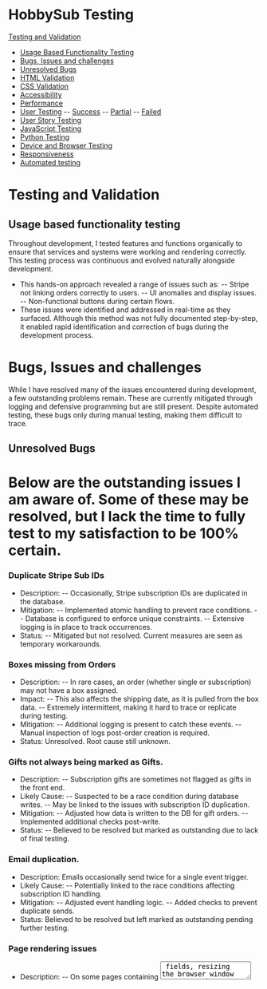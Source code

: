 # **HobbySub Testing**
 
[Testing and Validation](#testing-and-validation)
 
 - [Usage Based Functionality Testing](#usage-based-functionality-testing)
 - [Bugs, Issues and challenges](#Bugs-issues-and-challenges) 
 - [Unresolved Bugs](#unresolved-bugs)
 - [HTML Validation](#html-validation)
 - [CSS Validation](#css-validation)
 - [Accessibility](#accessibility)
 - [Performance](#lighthouse-performance-testing)
 - [User Testing](#user-testing)
 -- [Success](#success)
 -- [Partial](#partial)
 -- [Failed](#failed)
 - [User Story Testing](#user-story-testing)
 - [JavaScript Testing](#javascript-testing)
 - [Python Testing](#python-testing)
 - [Device and Browser Testing](#device-and-browser-testing)
 - [Responsiveness](#responsiveness)
 - [Automated testing](#automated-testing)
 
# Testing and Validation
 
## Usage based functionality testing

Throughout development, I tested features and functions organically to ensure that services and systems were working and rendering correctly. This testing process was continuous and evolved naturally alongside development.
- This hands-on approach revealed a range of issues such as:
-- Stripe not linking orders correctly to users.
-- UI anomalies and display issues.
-- Non-functional buttons during certain flows.
- These issues were identified and addressed in real-time as they surfaced.
Although this method was not fully documented step-by-step, it enabled rapid identification and correction of bugs during the development process.

# Bugs, Issues and challenges 
While I have resolved many of the issues encountered during development, a few outstanding problems remain. These are currently mitigated through logging and defensive programming but are still present. Despite automated testing, these bugs only during manual testing, making them difficult to trace.

## Unresolved Bugs 
Below are the outstanding issues I am aware of. Some of these may be resolved, but I lack the time to fully test to my satisfaction to be 100% certain. 
=
### Duplicate Stripe Sub IDs
- Description: 
-- Occasionally, Stripe subscription IDs are duplicated in the database.
- Mitigation:
-- Implemented atomic handling to prevent race conditions.
-- Database is configured to enforce unique constraints.
-- Extensive logging is in place to track occurrences.
- Status: 
-- Mitigated but not resolved. Current measures are seen as temporary workarounds.

### Boxes missing from Orders 
- Description:
-- In rare cases, an order (whether single or subscription) may not have a box assigned.
- Impact:
-- This also affects the shipping date, as it is pulled from the box data.
-- Extremely intermittent, making it hard to trace or replicate during testing.
- Mitigation:
-- Additional logging is present to catch these events.
-- Manual inspection of logs post-order creation is required.
- Status: Unresolved. Root cause still unknown.

### Gifts not always being marked as Gifts. 
- Description: 
-- Subscription gifts are sometimes not flagged as gifts in the front end.
- Likely Cause:
-- Suspected to be a race condition during database writes.
-- May be linked to the issues with subscription ID duplication.
- Mitigation:
-- Adjusted how data is written to the DB for gift orders.
-- Implemented additional checks post-write.
- Status: 
-- Believed to be resolved but marked as outstanding due to lack of final testing.

### Email duplication. 
- Description: Emails occasionally send twice for a single event trigger.
- Likely Cause:
-- Potentially linked to the race conditions affecting subscription ID handling.
- Mitigation:
-- Adjusted event handling logic.
-- Added checks to prevent duplicate sends.
- Status: Believed to be resolved but left marked as outstanding pending further testing.

### Page rendering issues
- Description:
-- On some pages containing <textarea> fields, resizing the browser window can cause the content to visually compress or wrap incorrectly. I have specifically seen this on the Add/Edit Box and Add/Edit Products pages, since they're fundamentally the same underlying form.  
- Likely Cause:
-- Interaction between MaterializeCSS’s layout model and how certain browsers recalculate textarea dimensions during dynamic resizing. May also relate to how unbroken content is handled during flex/grid reflow.
- Mitigation:
-- Isolated the issue to a specific block of HTML.
-- Applied multiple responsive CSS overrides (width, box-sizing, overflow-wrap) — these were later removed as they did not resolve the underlying issue and caused side effects, particularly with the admin dropdown menu.        Removed Materialize’s textareaAutoResize() to avoid conflicting JS behaviour.
- Status:
-- Unresolved. Non-blocking and cosmetic only. A full fix was deprioritised due to time constraints. Reloading the page resolves the issue consistently. No impact on usability or form submission.

### Toasts for updating box contents showing 0
- Description:
-- When assigning orphaned products to a box via the box_products.html page, the form posts successfully, but no checkbox data (product_ids) is received in request.POST.
--- Observed Behavior:
---- The checkboxes render correctly and allow selection.
---- Submitting the form (via the “Assign to Box” button) redirects as expected.
---- However, the server logs consistently show:
        ```
        request.POST.getlist('product_ids') == []
        ```
--- Resulting message:
---- "0 products successfully added to 'BoxName'."
    
- Expected Behavior:
-- Checkboxes for selected orphaned products should be submitted as product_ids in the POST data, and the selected products should be reassigned to the specified box.
--- Confirmed Factors:
---- HTML inputs are correctly named: <input type="checkbox" name="product_ids" value="{{ product.id }}">.
---- CSRF token is present and accepted.
---- No errors or warnings in the browser console.
---- JS disables the submit button on form submission for UX, but this should not block form data unless it fires too early.
- Next Steps / Logging:
-- Issue remains unresolved. No workaround has been applied yet. Will revisit this after higher-priority tasks or consider commenting out the form submit button disable temporarily for confirmation testing.

## Refactoring and DRY 
Throughout development, I attempted to adhere to DRY (Don't Repeat Yourself) principles wherever possible, aiming to minimise code duplication and improve maintainability. Sadly, in a it of a rush to clean up the front end towards the end of the project things got a bit out of hand with the CSS file. This is something that I plan to revisit and clean up in the future. 

### Template Reuse
The front-end leverages a modular design, with reusable templates for common elements and page structures.
- Purchase Flows: Both Buy for Myself and Gift Purchase use shared templates, only differing where necessary for specific logic.
- Address Management: Adding, editing, and managing addresses all use the same form template with conditional rendering.
- Modals: Password protection and confirmation modals are standardised across different views, reducing redundancy.
- Various other functions and pages however do have DRY methodology in mind, with a lot of the front end re-using the same templates where possible. 
 
### Backend Structure and Refactoring Needs
During development, I created stripe_handlers.py as a way to break up growing logic blocks into more manageable pieces.
- This file currently handles the bulk of Stripe integration logic, particularly the handle_checkout_session_completed function.
- Known Issue:
-- This function now makes up around two-thirds of the entire file, and is a primary candidate for refactoring.
-- Its complexity grew during the investigation and debugging of issues like race conditions and duplicate IDs.

I acknowledge that further refactoring is required, particularly for:
- Breaking out smaller logic components to streamline handle_checkout_session_completed.
- Improving readability and debugging efficiency by separating concerns into distinct methods.
- Aligning with SRP (Single Responsibility Principle) to make future maintenance easier.

Despite this, many other parts of the application were developed with DRY principles firmly in mind. The structure is designed to be modular and efficient, even if a few key areas still need rework.


## Debounce Implementation for Form Submission
To attempt to address the issue of duplicate Stripe Subscription IDs, I implemented a site-wide debounce mechanism on all forms.

- Purpose of Debounce
-- Prevent Double Submissions: If a button is clicked multiple times in quick succession, debounce logic prevents the form from submitting multiple times.
-- Reduce Duplicate Database Writes: This is particularly important for Stripe subscriptions, where race conditions can lead to multiple subscription IDs being generated.

- Outcome
-- While the debounce did reduce the chances of form duplication, it did not completely resolve the Stripe subscription ID issue.
-- Despite this, I chose to retain the debounce functionality because:
--- It did improve stability across form submissions.
--- It prevented other forms from experiencing double entries, which was a sporadic issue before debounce was applied.

This was part of a wider effort to control input behaviour across the platform, and while not a full solution, it represented a step toward greater stability and control.

## Validation
All validation and accessibility testing was carried out manually using browser-based tools and validator services. Due to the nature of Django-based dynamic rendering and user-specific content behind authentication gates, most testing was done by viewing the rendered page source and manually validating the output.

### Tool Usage Balance:
Lighthouse testing was conducted across a wide range of pages and received the most focus, as it provided actionable feedback on performance, accessibility, and SEO in one go.

WAVE and W3C HTML validation were used more selectively — primarily on form-heavy or complex pages to confirm structure and accessibility. This approach was intentional due to time constraints and the dynamic nature of Django-rendered pages.

The aim was to ensure all core flows were tested with at least one tool, and all major layout or interaction patterns were covered. Not every page was tested with every tool, but representative samples were chosen to surface recurring issues, particularly since there was a lot of re-use of HTML and over multiple pages. 

### HTML Validation
Raw HTML was validated using the [W3C Markup Validation Service](https://validator.w3.org/). As Django renders pages dynamically and includes authenticated content, page source HTML was copied and pasted directly into the tool for validation.
- Critical issues (e.g., malformed elements, missing attributes) were corrected immediately.
- Warning/Minor or cosmetic issues (e.g., redundant attributes or non-breaking semantic tags) were noted but deferred to a future development cycle due to time constraints. Since the HTML included the contents of base.html, some of the warnings appear over all pages, since this is a common page throughout the site. 

The results of this are below. 

<details>
<summary>Index Page</summary>
  <img src="docs/testing/w3schools/index.png">
</details>
<br>

<details>
<summary>Registration Page</summary>
  <img src="docs/testing/w3schools/register.png">
</details>
<br>

<details>
<summary>Login Page</summary>
  <img src="docs/testing/w3schools/login.png">
</details>
<br>


<details>
<summary>Past Boxes Page</summary>
  <img src="docs/testing/w3schools/past-boxes.png">
</details>
<br>


<details>
<summary>Past Box Contents Page</summary>
  <img src="docs/testing/w3schools/past-box-content.png">
</details>
<br>

<details>
<summary>Purchase Selection Page</summary>
  <img src="docs/testing/w3schools/purchase-select.png">
</details>
<br>

<details>
<summary>Address Selection Page</summary>
  <img src="docs/testing/w3schools/order-address-select.png">
</details>
<br>

<details>
<summary>Order Cancel Page</summary>
  <img src="docs/testing/w3schools/order-cancel.png">
</details>
<br>

<details>
<summary>Order Complete Page</summary>
  <img src="docs/testing/w3schools/order-complete.png">
</details>
<br>

<details>
<summary>Gift Message Page</summary>
  <img src="docs/testing/w3schools/gift-message.png">
</details>
<br>

<details>
<summary>My Account Page</summary>
  <img src="docs/testing/w3schools/account-page.png">
</details>
<br>

<details>
<summary>Account Password Change</summary>
  <img src="docs/testing/w3schools/account-password.png">
</details>
<br>

<details>
<summary>Account Edit Page</summary>
  <img src="docs/testing/w3schools/account-edit.png">
</details>
<br>

<details>
<summary>Account Orders Page</summary>
  <img src="docs/testing/w3schools/account-orders.png">
</details>
<br>

<details>
<summary>Box Admin Page</summary>
  <img src="docs/testing/w3schools/box-admin.png">
</details>
<br>

<details>
<summary>Box Admin Editor Page</summary>
  <img src="docs/testing/w3schools/box-edit.png">
</details>
<br>

<details>
<summary>Box Admin Product Page</summary>
  <img src="docs/testing/w3schools/box-products.png">
</details>
<br>

<details>
<summary>Box Admin Product Editor Page</summary>
  <img src="docs/testing/w3schools/box-product-editor.png">
</details>
<br>

<details>
<summary>Box Admin Assign Products Page</summary>
  <img src="docs/testing/w3schools/box-assign-products.png">
</details>
<br>

<details>
<summary>Box Admin Remove Product Page</summary>
  <img src="docs/testing/w3schools/box-remove-product.png">
</details>
<br>

<details>
<summary>User Admin Page</summary>
  <img src="docs/testing/w3schools/user-admin.png">
</details>
<br>

<details>
<summary>User Admin Edit Page</summary>
  <img src="docs/testing/w3schools/user-edit.png">
</details>
<br>

<details>
<summary>User Admin Orders Page</summary>
  <img src="docs/testing/w3schools/user-orders.png">
</details>
<br>

### CSS Validation
The CSS was validated using the [W3C CSS Validation Service](https://jigsaw.w3.org/css-validator/). This included checking the main stylesheet and any custom overrides.
- No CSS syntax issues were found with my own CSS. 
- External CSS such as that provided by Materialize did have a few errors. 

<details>
<summary>CSS Results</summary>
  <img src="docs/testing/w3schools/css.png">
</details>
<br>

### Accessibility
Accessibility was assessed using the WAVE Chrome plugin, which checks for WCAG compliance and general usability for assistive technologies.
- Some form labels have contrast ratios below optimal thresholds, which could impact visibility for users with visual impairments. These are noted for revision in a future UI pass. 

<details>
<summary>Index Page</summary>
  <img src="docs/testing/wave/index.png">
</details>
<br>
 
<details>
<summary>Past Boxes Page</summary>
  <img src="docs/testing/wave/pastboxes.png">
</details>
<br>

<details>
<summary>Past Box Items Page</summary>
  <img src="docs/testing/wave/pastboxitems.png">
</details>
<br>

<details>
<summary>Purchase Selection Page</summary>
  <img src="docs/testing/wave/order-choose-box.png">
</details>
<br>

<details>
<summary>Purchase Choose Address Page</summary>
  <img src="docs/testing/wave/order-choose-address.png">
</details>
<br>

<details>
<summary>Purchase Gift Message Page</summary>
  <img src="docs/testing/wave/order-gift-message.png">
</details>
<br>

<details>
<summary>Account Page</summary>
  <img src="docs/testing/wave/account.png">
</details>
<br>

<details>
<summary>Account Edit Page</summary>
  <img src="docs/testing/wave/account-edit.png">
</details>
<br>

<details>
<summary>Account Password Change Page</summary>
  <img src="docs/testing/wave/password-form.png">
</details>
<br>

<details>
<summary>Account Order History Page</summary>
  <img src="docs/testing/wave/account-order-history.png">
</details>
<br>

<details>
<summary>Account Edit Address</summary>
  <img src="docs/testing/wave/edit-address.png">
</details>
<br>

<details>
<summary>Box Admin Page</summary>
  <img src="docs/testing/wave/box-manager.png">
</details>
<br>

<details>
<summary>Box Admin Add Box Page</summary>
  <img src="docs/testing/wave/add-box.png">
</details>
<br>

<details>
<summary>Box Admin Edit Box Page</summary>
  <img src="docs/testing/wave/edit-box.png">
</details>
<br>

<details>
<summary>Box Admin Box Contents Page</summary>
  <img src="docs/testing/wave/box-contents.png">
</details>
<br>

<details>
<summary>Box Admin Edit Product</summary>
  <img src="docs/testing/wave/edit-product.png">
</details>
<br>

<details>
<summary>Box Admin Reassign Products</summary>
  <img src="docs/testing/wave/reassign-products.png">
</details>
<br>

<details>
<summary>Box Admin Remove Product</summary>
  <img src="docs/testing/wave/remove-product.png">
</details>
<br>

<details>
<summary>User Manager</summary>
  <img src="docs/testing/wave/user-manager.png">
</details>
<br>

<details>
<summary>User Order History</summary>
  <img src="docs/testing/wave/user-orders.png">
</details>
<br>

### Lighthouse Performance Testing
Performance and accessibility were further assessed using Lighthouse in Chrome DevTools.
- Each page was tested for performance, accessibility, best practices, and SEO.
- Focus was placed primarily on performance scores, given the heavy use of images and Stripe integrations.
- Results varied slightly by page — this is expected due to dynamic content and external dependencies (e.g., Stripe, Cloudinary).


#### Logged Out

<details> 
<summary>Index Page (Logged Out)</summary> 
    <img src="docs/testing/lighthouse/index-loggedout.png"> 
</details> 
<br> 

<details> 
<summary>About Page (Logged Out)</summary> 
    <img src="docs/testing/lighthouse/about-loggedout.png"> 
</details> 
<br> 

<details> 
<summary>Register Page</summary> 
    <img src="docs/testing/lighthouse/register.png"> 
</details> 
<br> 

<details> 
<summary>Login Page</summary> 
    <img src="docs/testing/lighthouse/login.png"> 
</details> 
<br> 

<details> 
<summary>Past Boxes Page (Logged Out)</summary> 
    <img src="docs/testing/lighthouse/pastboxes-loggedout.png"> 
</details> 
<br> 

<details> 
<summary>Past Box Contents Page (Logged Out)</summary> 
    <img src="docs/testing/lighthouse/pastboxes-content-loggedout.png"> 
</details> 
<br>

#### Logged In

<details> 
<summary>Index Page (Logged In)</summary> 
    <img src="docs/testing/lighthouse/index-loggedin.png"> 
</details> 
<br> 

<details> 
<summary>About Page (Logged In)</summary> 
    <img src="docs/testing/lighthouse/about-loggedin.png"> 
</details> 
<br> 

<details> 
<summary>Past Boxes Page (Logged In)</summary> 
    <img src="docs/testing/lighthouse/pastboxes-loggedin.png"> 
</details> 
<br> 

<details> 
<summary>Past Box Contents Page (Logged In)</summary> 
    <img src="docs/testing/lighthouse/pastboxes-content-loggedin.png"> 
</details> 
<br> 

<details> 
<summary>Self Plan Selection Page</summary> 
    <img src="docs/testing/lighthouse/selfplan-loggedin.png"> 
</details> 
<br> 

<details> 
<summary>Self Plan - Address Selection</summary> 
    <img src="docs/testing/lighthouse/selfplan-address-loggedin.png"> 
</details> 
<br>

<details> 
<summary>Gift Purchase Page</summary> 
    <img src="docs/testing/lighthouse/giftpurchase-loggedin.png"> 
</details> 
<br> 

<details> 
<summary>Gift Purchase - Shipping Page</summary> 
    <img src="docs/testing/lighthouse/giftpurchase-shipping.png"> 
</details> 
<br> 

<details> 
<summary>Gift Message Page</summary> 
    <img src="docs/testing/lighthouse/gift-message.png"> 
</details> 
<br> 

<details> 
<summary>Cancelled Order Page</summary> 
    <img src="docs/testing/lighthouse/cancelledorder.png"> 
</details> 
<br> 

<details> 
<summary>Successful Order Page</summary> 
    <img src="docs/testing/lighthouse/successfulorder.png"> 
</details> 
<br> 

<details> 
<summary>Account Page</summary> 
    <img src="docs/testing/lighthouse/account-loggedin.png"> 
</details> 
<br> 

<details> 
<summary>Order History Page</summary> 
    <img src="docs/testing/lighthouse/account-orderhistory.png"> 
</details> 
<br> 

<details> 
<summary>Address Form Page</summary> 
    <img src="docs/testing/lighthouse/addressform.png"> 
</details> 
<br> 

<details> 
<summary>Edit Account Page</summary> 
    <img src="docs/testing/lighthouse/editaccount.png"> 
</details> 
<br> 

<details> 
<summary>Password Reset - Form Page</summary> 
    <img src="docs/testing/lighthouse/passwordreset-form.png"> 
</details> 
<br> 

<details> 
<summary>Password Reset - Email Sent Page</summary> 
    <img src="docs/testing/lighthouse/passwordresetemail.png"> 
</details> 
<br> 

<details> 
<summary>Password Reset - Confirm Email Page</summary> 
    <img src="docs/testing/lighthouse/passwordresetemailconfirm.png"> 
</details> 
<br>

<details> 
<summary>Password Reset - Complete Page</summary> 
    <img src="docs/testing/lighthouse/passwordresetemailcomplete.png"> 
</details> 
<br> 

<details> 
<summary>Box Admin Add Box Page</summary> 
    <img src="docs/testing/lighthouse/addbox.png"> 
</details> 
<br> 

<details> 
<summary>Box Admin Edit Box Page</summary> 
    <img src="docs/testing/lighthouse/editbox.png"> 
</details> 
<br> 

<details> 
<summary>Box Admin Add Product Page</summary> 
    <img src="docs/testing/lighthouse/addproduct.png"> 
</details>
<br> 

<details> 
<summary>Box Admin Edit Product Page</summary> 
    <img src="docs/testing/lighthouse/editproduct.png"> 
</details> 
<br> 

<details> 
<summary>Box Admin Assign Product to Box Page</summary> 
    <img src="docs/testing/lighthouse/assignproduct.png"> 
</details> 
<br> 

<details> 
<summary>Box Admin Box Contents Page</summary> 
    <img src="docs/testing/lighthouse/boxcontents.png"> 
</details> 
<br> 

<details> 
<summary>Box Admin Page</summary> 
    <img src="docs/testing/lighthouse/boxmanager.png"> 
</details> 
<br> 

<details> 
<summary>User Admin Page</summary> 
    <img src="docs/testing/lighthouse/useradmin.png"> 
</details> 
<br>

<details> 
<summary>Edit User Admin Page</summary> 
    <img src="docs/testing/lighthouse/edituseradmin.png"> 
</details> 
<br> 

<details> 
<summary>User Order Admin Page</summary> 
    <img src="docs/testing/lighthouse/userorderadmin.png"> 
</details> 
<br> 

<details> 
<summary>Error Page</summary> 
    <img src="docs/testing/lighthouse/errorpage.png"> 
</details> 
<br>


### User Testing
 
#### User Story Testing
Each user story was tested and categorised as either:
- Success – Fully meets the criteria
- Partial Success – Some elements met, but not all
- Failed – Does not meet the expected outcome
A full breakdown is provided below.## Successes 

| **User Story**                                                                                       | **Notes** |
|------------------------------------------------------------------------------------------------------|----------|
| As a user, I want to register and log in securely so I can access my account and manage my subscriptions. | Met – user data is handled by Django's auth system; passwords are hashed; users can register and log in. |
| As a logged-in user, I want to view and update my profile details (like shipping address or email). | Met – there is an account page allowing users to update email, password, and username, as well as add, remove, and edit addresses. |
| As a logged-in user, I want to access only my own data, not see admin pages or other users' info. | Met – all data access is scoped per user; admin pages require staff status to access. |
| As an admin, I want to restrict access to admin features like box creation and order management. | Met – admin-only features are protected by access control and restricted routes. |
| As a user, I want to have options for frequency of payment plans, including its price and shipping schedule. | Met – users can select from multiple subscription durations at different prices, with monthly box shipments. |
| As an admin, I want to create, edit, and remove box offerings to control what's available. | Met – admins can add, edit, and remove boxes, and manage box contents from within the admin dashboard. |
| As a user, I want to subscribe to a box for myself or gift it to someone else. | Met – users can follow either the self-purchase or gift flow using DRY-based functions and shared templates. |
| As a user, I want to see upcoming shipping dates for my subscription boxes. | Met – shipping dates are shown across the site and in the user's order history. |
| As a user, I want to securely check out and save my payment details for recurring billing. | Met – Stripe handles all payment processing; sensitive data is not stored on-site. |
| As a user, I want to see my order history so I can track previous deliveries. | Met – full order history is available per user on their account page. |
| As a user, I want to receive confirmation emails for successful orders and renewals. | Met – emails are sent on order confirmation and subscription renewal events. |
| As an admin, I want to view all orders, linked subscriptions, and user details for support or fulfillment. | Met – admins can view user orders, payment states, shipping addresses, and link directly to related Stripe records. |
| As a user, I want the site to be easy to navigate, even on mobile, so I can find what I need quickly. | Met – the site uses a simple, responsive layout with clearly placed features. |
| As a user, I want clear feedback when I complete actions (e.g., subscribing, pausing, paying). | Met – toast messages provide feedback for user and admin actions. |
| As a user, I want the site to support screen readers and keyboard navigation for accessibility. | Partial – WAVE testing identified some contrast issues and missing labels. Critical problems were fixed, but some form label contrast issues remain. |
| As an admin, I want to manage boxes, subscriptions, and orders via a secure dashboard. | Met – admins have access to a secure custom dashboard for managing users, boxes, products, and orders. |


#### Partial

| **User Story**                                                                                       |  **Notes**  |
| **User Story**                                                                                       | **Notes** |
|------------------------------------------------------------------------------------------------------|----------|
| As a user, I want to pause or cancel my subscription at any time. | Partially met – subscriptions can be cancelled, but the ability to pause a subscription has not been implemented. |
| As a user, I want to choose or update the shipping address for each subscription. | Partially met – users can add, edit, and remove addresses, but cannot change the address on an active subscription once created. |
| As a user, I want to see confirmation of successful or failed payments. | Partially met – payment success/failure is tracked via Stripe and displayed in user/admin views, but this has not been fully tested. |
| As a user, I want to update my payment method if my card changes. | Partially met – this should be possible via Stripe’s customer portal, but has not been fully tested in this project. |
| As a user, I want the site to support screen readers and keyboard navigation for accessibility. | Partially met – tab-based navigation has been tested, and ARIA/accessibility tags were used where possible, but screen reader testing has not been performed. |


#### Failed to meet

| **User Story**                                                                                       |  **Notes**  |
| **User Story**                                                                                       | **Notes** |
|------------------------------------------------------------------------------------------------------|----------|
| As a user, I want to browse available subscription boxes so I can choose one that suits me or someone else. | Not met – the site currently offers only a single subscription box option. |
| As a user, I want to view payment details associated with past orders (e.g., card type, last 4 digits). | Not met – this was planned but was not implemented due to time constraints. |


### JavaScript Testing
JavaScript code was tested using [JSHint](https://jshint.com/). No critical issues were identified during testing. Minor warnings were reviewed and addressed where relevant. Full results are included below.

The JSHint report showed one compatibility warning related to optional chaining, which requires ES11 support. Since modern browsers fully support this, no changes were made. Two undefined variables (M and GLOBALS) were also flagged, but these are contextually valid within the local script scope and not runtime errors. Cyclomatic complexity and function size metrics were noted but did not indicate maintainability concerns.

<details> 
<summary>JSHint Test Results</summary> 
    <img src="docs/testing/jshint.png"> 
</details> 
<br>

### Python Testing
Python code was validated using the Code Institute-provided [PEP8 Compliance Checker](https://pep8ci.herokuapp.com/). All key files were tested, and any critical style or formatting issues were resolved. Minor whitespace or stylistic warnings were reviewed but de-prioritised due to time constraints.

 ### Device and Browser Testing
The site was tested across multiple platforms and screen sizes:
- Tools used: Chrome DevTools (responsive mode), and physical devices
- Devices tested on:
-- Personal Laptop (Mac OS 15.5)
-- Desktop PC with ultrawide monitor
-- Apple iPhone 15 Pro Max
-- Apple iPad Pro 13
- Browsers tested:
-- Google Chrome (primary)
-- Firefox (brief compatibility check)
-- Edge (brief compatibility check)
-- Safari (brief compatibility check)

No critical compatibility issues were found during testing.

### Responsiveness
Responsiveness was tested both locally and on the deployed Heroku version using Chrome DevTools and real device testing. Most pages adapt fluidly across a wide range of screen sizes, maintaining usability and layout integrity.

The only known exception involves the Box Create/Edit and Box Product Create/Edit pages. On window resize (especially below 992px width), the layout can become compressed or misaligned. However, this resolves on page refresh. This issue is documented in the Known Bugs section and will be addressed in a future development cycle.
 
### Automated testing
Automated testing was implemented to identify and isolate issues as they arose during development. This allowed for more efficient debugging and provided confidence that new features did not introduce regressions.

#### Running the Tests:
To execute the test suite, the following command is used:
  ```
$ pytest --ds=hobbyhub.settings -v --color=yes

  ```
 
  ```
  ==================================================== test session starts =====================================================
  platform win32 -- Python 3.12.3, pytest-8.3.5, pluggy-1.6.0 -- C:\Users\darre\Code\HobbySub\venv\Scripts\python.exe
  cachedir: .pytest_cache
  django: version: 4.2.20, settings: hobbyhub.settings (from option)
  rootdir: C:\Users\darre\Code\HobbySub
  plugins: django-4.11.1
  collected 65 items                                                                                                            

  boxes/tests/test_boxes.py::TestPastBoxesView::test_past_boxes_view_success PASSED                                        [  1%]
  boxes/tests/test_boxes.py::TestPastBoxesView::test_past_boxes_view_no_archived_boxes PASSED                              [  3%]
  boxes/tests/test_boxes.py::TestBoxDetailView::test_box_detail_view_success PASSED                                        [  4%]
  boxes/tests/test_boxes.py::TestBoxDetailView::test_box_detail_view_not_found PASSED                                      [  6%]
  dashboard/tests/test_dashboard.py::test_box_form_missing_fields PASSED                                                   [  7%]
  dashboard/tests/test_dashboard.py::test_box_form_invalid_date PASSED                                                     [  9%]
  dashboard/tests/test_dashboard.py::test_box_form_valid_creation PASSED                                                   [ 10%]
  dashboard/tests/test_dashboard.py::test_box_form_auto_archive PASSED                                                     [ 12%]
  dashboard/tests/test_dashboard.py::test_box_form_editing PASSED                                                          [ 13%]
  dashboard/tests/test_dashboard.py::test_box_form_invalid_file PASSED                                                     [ 15%]
  dashboard/tests/test_dashboard.py::test_create_box PASSED                                                                [ 16%]
  dashboard/tests/test_dashboard.py::test_edit_box_image_update PASSED                                                     [ 18%]
  dashboard/tests/test_dashboard.py::test_edit_box_date_forward PASSED                                                     [ 20%]
  dashboard/tests/test_dashboard.py::test_user_admin_overview PASSED                                                       [ 21%]
  dashboard/tests/test_dashboard.py::test_toggle_user_state PASSED                                                         [ 23%]
  dashboard/tests/test_dashboard.py::test_admin_password_reset PASSED                                                      [ 24%]
  dashboard/tests/test_dashboard.py::test_order_status_update PASSED                                                       [ 26%]
  dashboard/tests/test_dashboard.py::test_admin_cancel_subscription PASSED                                                 [ 27%]
  hobbyhub/tests/test_hobbyhub.py::TestMailFunctions::test_send_gift_confirmation_to_sender PASSED                         [ 29%]
  hobbyhub/tests/test_hobbyhub.py::TestMailFunctions::test_send_gift_notification_to_recipient PASSED                      [ 30%]
  hobbyhub/tests/test_hobbyhub.py::TestMailFunctions::test_send_order_confirmation_email PASSED                            [ 32%]
  hobbyhub/tests/test_hobbyhub.py::TestMailFunctions::test_send_payment_failed_email PASSED                                [ 33%]
  hobbyhub/tests/test_hobbyhub.py::TestMailFunctions::test_send_subscription_confirmation_email PASSED                     [ 35%]
  hobbyhub/tests/test_hobbyhub.py::TestMailFunctions::test_send_upcoming_renewal_email PASSED                              [ 36%]
  hobbyhub/tests/test_hobbyhub.py::TestUtilsFunctions::test_alert PASSED                                                   [ 38%]
  hobbyhub/tests/test_hobbyhub.py::TestUtilsFunctions::test_build_shipping_details PASSED                                  [ 40%]
  hobbyhub/tests/test_hobbyhub.py::TestUtilsFunctions::test_get_gift_metadata PASSED                                       [ 41%]
  hobbyhub/tests/test_hobbyhub.py::TestUtilsFunctions::test_get_subscription_duration_display PASSED                       [ 43%]
  hobbyhub/tests/test_hobbyhub.py::TestUtilsFunctions::test_get_subscription_status PASSED                                 [ 44%]
  hobbyhub/tests/test_hobbyhub.py::TestUtilsFunctions::test_get_user_default_shipping_address PASSED                       [ 46%]
  home/tests/test_home.py::test_register_form_required_fields PASSED                                                       [ 47%]
  home/tests/test_home.py::test_register_form_max_length PASSED                                                            [ 49%]
  home/tests/test_home.py::test_register_form_invalid_email PASSED                                                         [ 50%]
  home/tests/test_home.py::test_register_form_password_mismatch PASSED                                                     [ 52%]
  home/tests/test_home.py::test_register_form_success PASSED                                                               [ 53%]
  orders/test/test_orders.py::TestStripeSubscriptionMeta::test_subscription_creation PASSED                                [ 55%]
  orders/test/test_orders.py::TestStripeSubscriptionMeta::test_subscription_string_representation PASSED                   [ 56%]
  orders/test/test_orders.py::TestOrder::test_order_creation PASSED                                                        [ 58%]
  orders/test/test_orders.py::TestPayment::test_payment_creation PASSED                                                    [ 60%]
  orders/test/test_orders.py::test_select_purchase_type_view PASSED                                                        [ 61%]
  orders/test/test_orders.py::test_order_success_view PASSED                                                               [ 63%]
  orders/test/test_orders.py::test_order_cancel_view PASSED                                                                [ 64%]
  orders/test/test_orders.py::test_order_history_view PASSED                                                               [ 66%]
  orders/test/test_orders.py::test_choose_shipping_address_view PASSED                                                     [ 67%]
  orders/test/test_orders.py::test_handle_purchase_type_view PASSED                                                        [ 69%]
  orders/test/test_orders.py::test_gift_message_view PASSED                                                                [ 70%]
  orders/test/test_orders.py::test_secure_cancel_subscription PASSED                                                       [ 72%]
  orders/test/test_orders.py::test_handle_purchase_type_no_shipping_id PASSED                                              [ 73%]
  orders/test/test_orders.py::test_choose_shipping_address_no_addresses PASSED                                             [ 75%]
  orders/test/test_orders.py::test_choose_shipping_address_valid_and_invalid_ids PASSED                                    [ 76%]
  orders/test/test_orders.py::test_create_subscription_checkout_missing_shipping_id PASSED                                 [ 78%]
  orders/test/test_orders.py::test_concurrent_order_creation PASSED                                                        [ 80%]
  orders/test/test_orders.py::test_secure_cancel_subscription_wrong_password PASSED                                        [ 81%]
  orders/test/test_orders.py::test_gift_order_creation PASSED                                                              [ 83%]
  users/tests/test_users.py::TestUsersViews::test_account_view PASSED                                                      [ 84%]
  users/tests/test_users.py::TestUsersViews::test_add_address PASSED                                                       [ 86%]
  users/tests/test_users.py::TestUsersViews::test_edit_account PASSED                                                      [ 87%]
  users/tests/test_users.py::TestUsersViews::test_edit_address PASSED                                                      [ 89%]
  users/tests/test_users.py::TestUsersViews::test_password_reset_confirm PASSED                                            [ 90%]
  users/tests/test_users.py::TestUsersViews::test_password_reset_request PASSED                                            [ 92%]
  users/tests/test_users.py::TestUsersViews::test_secure_delete_account PASSED                                             [ 93%]
  users/tests/test_users.py::TestUsersViews::test_secure_delete_address PASSED                                             [ 95%]
  users/tests/test_users.py::TestUsersViews::test_set_default_address PASSED                                               [ 96%]
  users/tests/test_users.py::ShippingAddressTest::test_address_cannot_be_deleted_if_linked_to_order_or_subscription PASSED [ 98%]
  orders/test/test_orders.py::test_concurrent_subscription_creation PASSED                                                 [100%]

  ====================================================== warnings summary ====================================================== 
  venv\Lib\site-packages\django\conf\__init__.py:241
    C:\Users\darre\Code\HobbySub\venv\Lib\site-packages\django\conf\__init__.py:241: RemovedInDjango50Warning: The default value of USE_TZ will change from False to True in Django 5.0. Set USE_TZ to False in your project settings if you want to keep the current default behavior.
      warnings.warn(

  orders/test/test_orders.py::test_concurrent_subscription_creation
    C:\Users\darre\Code\HobbySub:0: PytestWarning: Error when trying to teardown test databases: OperationalError('database "test_polar_flock_crook_753623" is being accessed by other users\nDETAIL:  There are 2 other sessions using the database.\n')       

  -- Docs: https://docs.pytest.org/en/stable/how-to/capture-warnings.html
  ========================================= 65 passed, 2 warnings in 131.76s (0:02:11) ========================================= 
  ```

#### Test Coverage
The test suite is divided across different apps and core functionality:
- Boxes:
-- Verifies views, box detail pages, and edge cases for archived boxes.
- Dashboard:
-- Validates form handling, box creation, date updates, user admin interactions, and order status changes.
- HobbyHub:
-- Tests the email notification system, alerting logic, and utility functions for metadata management.
- Home:
-- Confirms registration form validation, password mismatch, and user creation processes.
    Orders:
        Tests Stripe subscription creation, order handling, payment management, and edge cases for race conditions during concurrent submissions.
    Users:
        Validates account views, address management, password resets, and account deletion.

A full HTML breakdown of test coverage has been included in the docs/htmlcov folder on this Repo. 

## Warnings and Notes:
The test run completed successfully with 65 tests passing and 2 warnings:
    Django Time Zone Warning:
        USE_TZ will default to True in Django 5.0.
        This is currently set to True and will require adjustment during the upgrade.
    Database Access Warning:
        During teardown, a database concurrency issue was detected:
    ```
    database "test_polar_flock_crook_753623" is being accessed by other users
    ```
    This is most likely due to overlapping sessions during concurrent test execution since I switched to using my PostGreSQL DB later into the dev cycle, since while the site was online, the site was a not a live site and I could be somewhat more destructive with the data and DB changes than I may otherwise be able to be in a true 'live' scenario. 

## Summary:
Automated tests have been vital in catching issues early and preventing regressions. The remaining warnings have been logged for review during the future development cycles.

